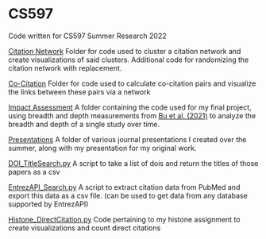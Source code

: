 # CS597
Code written for CS597 Summer Research 2022

[Citation Network](https://github.com/el-wittmer/CS597_2022/tree/main/CitationNetwork) Folder for code used to cluster a citation network and create visualizations of said clusters. Additional code for randomizing the citation network with replacement.

[Co-Citation](https://github.com/el-wittmer/CS597_2022/tree/main/Co-Citation) Folder for code used to calculate co-citation pairs and visualize the links between these pairs via a network

[Impact Assessment](https://github.com/el-wittmer/CS597_2022/tree/main/Impact_Assessment) A folder containing the code used for my final project, using breadth and depth measurements from [Bu et al. (2021)](https://doi.org/10.1162/qss_a_00109) to analyze the breadth and depth of a single study over time.

[Presentations](https://github.com/el-wittmer/CS597_2022/tree/main/Presentations) A folder of various journal presentations I created over the summer, along with my presentation for my original work.

[DOI_TitleSearch.py](DOI_TitleSearch.py) A script to take a list of dois and return the titles of those papers as a csv

[EntrezAPI_Search.py](EntrezAPI_Search.py) A script to extract citation data from PubMed and export this data as a csv file. (can be used to get data from any database supported by EntrezAPI)

[Histone_DirectCitation.py](Histone_DirectCitation.py) Code pertaining to my histone assignment to create visualizations and count direct citations

